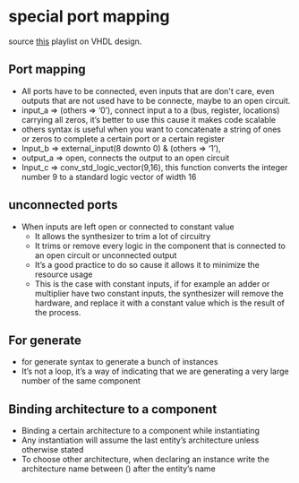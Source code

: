 # special port mapping
source [this](https://www.youtube.com/playlist?list=PLyWAP9QBe16p2HXVcyEgGAFicXJI797jK) playlist on VHDL design.

## Port mapping
   - All ports have to be connected, even inputs that are don't care, even outputs that are not used have to be connecte, maybe to an open circuit. 
   - input_a => (others => ‘0’), connect input a to a (bus, register, locations) carrying all zeros, it’s better to use this cause it makes code scalable
   - others syntax is useful when you want to concatenate a string of ones or zeros to complete a certain port or a certain register
   - Input_b => external_input(8 downto 0) & (others => ‘1’),
   - output_a => open, connects the output to an open circuit
   - Input_c => conv_std_logic_vector(9,16), this function converts the integer number 9 to a standard logic vector of width 16

## unconnected ports
- When inputs are left open or connected to constant value
   - It allows the synthesizer to trim a lot of circuitry
   - It trims or remove every logic in the component that is connected to an open circuit or unconnected output
   - It’s a good practice to do so cause it allows it to minimize the resource usage
   - This is the case with constant inputs, if for example an adder or multiplier have two constant inputs, the synthesizer will remove the hardware, and replace it with a constant value which is the result of the process. 
  

## For generate
   - for  generate syntax to generate a bunch of instances
   - It’s not a loop, it’s a way of indicating that we are generating a very large number of the same component
  

## Binding architecture to a component
   - Binding a certain architecture to a component while instantiating
   - Any instantiation will assume the last entity’s architecture unless otherwise stated
   - To choose other architecture, when declaring an instance write the architecture name between () after the entity’s name
  
